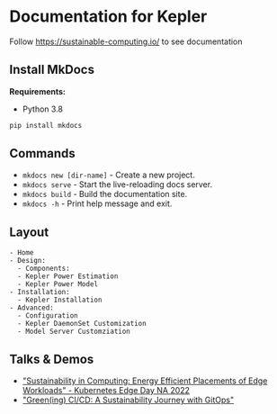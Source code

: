 # Documentation for Kepler

Follow https://sustainable-computing.io/ to see documentation

## Install MkDocs
**Requirements:**
- Python 3.8
  
```bash
pip install mkdocs
```

## Commands

* `mkdocs new [dir-name]` - Create a new project.
* `mkdocs serve` - Start the live-reloading docs server.
* `mkdocs build` - Build the documentation site.
* `mkdocs -h` - Print help message and exit.

## Layout
```
- Home
- Design: 
  - Components:
  - Kepler Power Estimation
  - Kepler Power Model
- Installation:
  - Kepler Installation
- Advanced:
  - Configuration
  - Kepler DaemonSet Customization
  - Model Server Customziation
```

## Talks & Demos
- ["Sustainability in Computing: Energy Efficient Placements of Edge Workloads" - Kubernetes Edge Day NA 2022](./demos/Kubernetes-Edge-Day.pdf)
- ["Green(ing) CI/CD: A Sustainability Journey with GitOps"](./demos/GitOpsCon22-Sustainability-Journey.pdf)